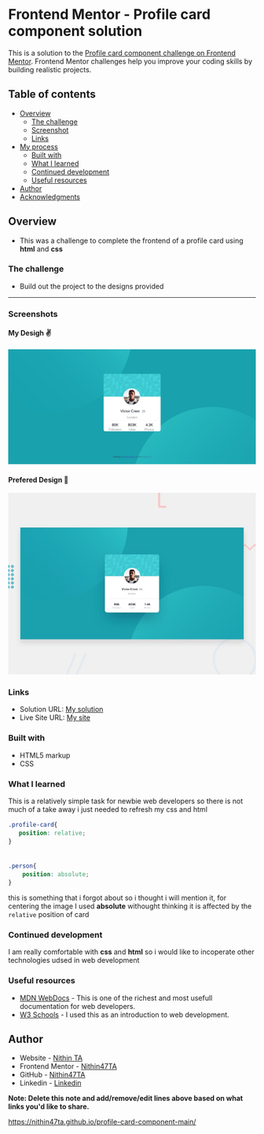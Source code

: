 # Frontend Mentor - Profile card component solution

This is a solution to the [Profile card component challenge on Frontend Mentor](https://www.frontendmentor.io/challenges/profile-card-component-cfArpWshJ). Frontend Mentor challenges help you improve your coding skills by building realistic projects. 

## Table of contents

- [Overview](#overview)
  - [The challenge](#the-challenge)
  - [Screenshot](#screenshot)
  - [Links](#links)
- [My process](#my-process)
  - [Built with](#built-with)
  - [What I learned](#what-i-learned)
  - [Continued development](#continued-development)
  - [Useful resources](#useful-resources)
- [Author](#author)
- [Acknowledgments](#acknowledgments)



## Overview
- This was a challenge to complete the frontend of a profile card using **html** and **css**


### The challenge

- Build out the project to the designs provided

<hr>

### Screenshots
    
#### My Desigh ✌

![](images/screenshot.jpg)

#### Prefered Design 👀

![](design\desktop-preview.jpg)

### Links

- Solution URL: [My solution](https://github.com/Nithin47TA/profile-card-component-main)
- Live Site URL: [My site](https://nithin47ta.github.io/profile-card-component-main)


### Built with

- HTML5 markup
- CSS 



### What I learned

 This is a relatively simple task for newbie web developers so there is not much of a take away i just needed to refresh my css and html 
 


```css
.profile-card{
   position: relative;  
}


.person{
    position: absolute;
}
```
  this is something that i forgot about so i thought i will mention it, for centering the image I used **absolute** withought thinking it is affected by the `relative` position of card

### Continued development

 I am really comfortable with **css** and **html** so i would like to incoperate other technologies udsed in web development



### Useful resources

- [MDN WebDocs](https://developer.mozilla.org/en-US/) - This is one of the richest and most usefull documentation for web developers.
- [W3 Schools](https://www.w3schools.com/css/) - I used this as an introduction to web development.



## Author

- Website - [Nithin TA](https://www.your-site.com)
- Frontend Mentor - [Nithin47TA](https://www.frontendmentor.io/profile/Nithin47TA)
- GitHub - [Nithin47TA](https://github.com/Nithin47TA)
- Linkedin - [Linkedin](https://www.linkedin.com/in/nithin-ta/)

**Note: Delete this note and add/remove/edit lines above based on what links you'd like to share.**

https://nithin47ta.github.io/profile-card-component-main/